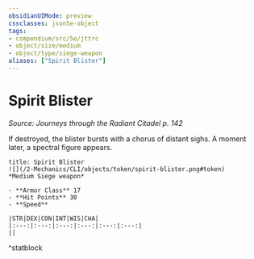 ```yaml
---
obsidianUIMode: preview
cssclasses: json5e-object
tags:
- compendium/src/5e/jttrc
- object/size/medium
- object/type/siege-weapon
aliases: ["Spirit Blister"]
---
```

# Spirit Blister
*Source: Journeys through the Radiant Citadel p. 142*  

If destroyed, the blister bursts with a chorus of distant sighs. A moment later, a spectral figure appears.

```ad-statblock
title: Spirit Blister
![](/2-Mechanics/CLI/objects/token/spirit-blister.png#token)
*Medium Siege weapon*

- **Armor Class** 17 
- **Hit Points** 30 
- **Speed** 

|STR|DEX|CON|INT|WIS|CHA|
|:---:|:---:|:---:|:---:|:---:|:---:|
||

```
^statblock